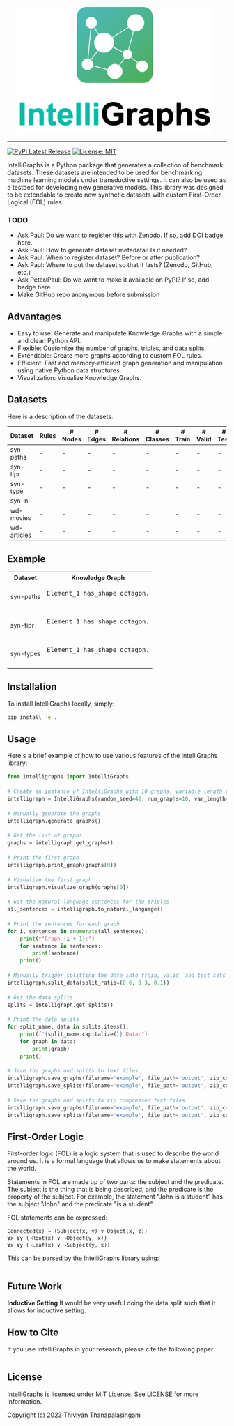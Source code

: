 <p  align="center">
    <img src="images/IntelliGraph-logo.png" width="450px;" style="max-width: 100%;  margin-right:10px;">
<p>

---

[![PyPI Latest Release](https://img.shields.io/pypi/v/intelligraphs.svg)]([https://pypi.org/project/pandas/](https://pypi.org/project/intelligraphs/))
[![License: MIT](https://img.shields.io/badge/License-MIT-yellow.svg)](https://opensource.org/licenses/MIT)

IntelliGraphs is a Python package that generates a collection of benchmark datasets. These datasets are intended to be used
for benchmarking machine learning models under transductive settings. It can also be used as a testbed for developing
new generative models. This library was designed to be extendable to create new synthetic datasets with custom 
First-Order Logical (FOL) rules.

### TODO

* Ask Paul: Do we want to register this with Zenodo. If so, add DOI badge here.
* Ask Paul: How to generate dataset metadata? Is it needed?
* Ask Paul: When to register dataset? Before or after publication?
* Ask Paul: Where to put the dataset so that it lasts? (Zenodo, GitHub, etc.)
* Ask Peter/Paul: Do we want to make it available on PyPI? If so, add badge here.
* Make GitHub repo anonymous before submission

## Advantages

* Easy to use: Generate and manipulate Knowledge Graphs with a simple and clean Python API.
* Flexible: Customize the number of graphs, triples, and data splits.
* Extendable: Create more graphs according to custom FOL rules.
* Efficient: Fast and memory-efficient graph generation and manipulation using native Python data structures.
* Visualization: Visualize Knowledge Graphs.

## Datasets

Here is a description of the datasets:

| Dataset | Rules | # Nodes | # Edges | # Relations | # Classes | # Train | # Valid | # Test |
|---------|-------------|---------|---------|-------------|-----------|---------|---------|--------|
|syn-paths|-|-|-|-| - |-|-|-|
|syn-tipr|-|-|-|-|-|-|-|-|
|syn-type|-|-|-|-|-|-|-|-|
|syn-nl|-|-|-|-|-|-|-|-|
|wd-movies|-|-|-|-|-|-|-|-|
|wd-articles|-|-|-|-|-|-|-|-|

## Example

<table>
  <tr>
    <th>Dataset</th>
    <th>Knowledge Graph</th>
  </tr>
  <tr>
    <td>syn-paths</td>
    <td><pre>
Element_1 has_shape octagon.
    </pre></td>
  </tr>
  <tr>
    <td>syn-tipr</td>
    <td><pre>
Element_1 has_shape octagon.
    </pre></td>
  </tr>
  <tr>
    <td>syn-types</td>
    <td><pre>
Element_1 has_shape octagon.
    </pre></td>
  </tr>
</table>

## Installation

To install IntelliGraphs locally, simply:

```bash
pip install -e .
```

## Usage

Here's a brief example of how to use various features of the IntelliGraphs library:

```python
from intelligraphs import IntelliGraphs

# Create an instance of IntelliGraphs with 10 graphs, variable length triples, and a random seed of 42
intelligraph = IntelliGraphs(random_seed=42, num_graphs=10, var_length=True, min_triples=2, max_triples=5)

# Manually generate the graphs
intelligraph.generate_graphs()

# Get the list of graphs
graphs = intelligraph.get_graphs()

# Print the first graph
intelligraph.print_graph(graphs[0])

# Visualize the first graph
intelligraph.visualize_graph(graphs[0])

# Get the natural language sentences for the triples
all_sentences = intelligraph.to_natural_language()

# Print the sentences for each graph
for i, sentences in enumerate(all_sentences):
    print(f"Graph {i + 1}:")
    for sentence in sentences:
        print(sentence)
    print()

# Manually trigger splitting the data into train, valid, and test sets
intelligraph.split_data(split_ratio=(0.6, 0.3, 0.1))

# Get the data splits
splits = intelligraph.get_splits()

# Print the data splits
for split_name, data in splits.items():
    print(f"{split_name.capitalize()} Data:")
    for graph in data:
        print(graph)
    print()

# Save the graphs and splits to text files
intelligraph.save_graphs(filename='example', file_path='output', zip_compression=False)
intelligraph.save_splits(filename='example', file_path='output', zip_compression=False)

# Save the graphs and splits to zip compressed text files
intelligraph.save_graphs(filename='example', file_path='output', zip_compression=True)
intelligraph.save_splits(filename='example', file_path='output', zip_compression=True)
```

## First-Order Logic

First-order logic (FOL) is a logic system that is used to describe the world around us. It is a formal language that
allows us to make statements about the world.

Statements in FOL are made up of two parts: the subject and the predicate. The subject is the thing that is being
described, and the predicate is the property of the subject. For example, the statement "John is a student" has the
subject "John" and the predicate "is a student".

FOL statements can be expressed: 

```text
Connected(x) → (Subject(x, y) ∨ Object(x, z))
∀x ∀y (¬Root(x) ∨ ¬Object(y, x))
∀x ∀y (¬Leaf(x) ∨ ¬Subject(y, x))
```

This can be parsed by the IntelliGraphs library using:

```python

```

## Future Work

**Inductive Setting** It would be very useful doing the data split such that it allows for inductive setting.

## How to Cite

If you use IntelliGraphs in your research, please cite the following paper:

```bibtex

```

## License

IntelliGraphs is licensed under MIT License. See [LICENSE](LICENSE) for more information.

Copyright (c) 2023 Thiviyan Thanapalasingam
